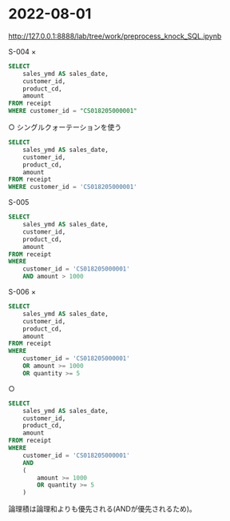 # 2022-08-01

http://127.0.0.1:8888/lab/tree/work/preprocess_knock_SQL.ipynb

S-004
×
```sql
SELECT
    sales_ymd AS sales_date,
    customer_id,
    product_cd,
    amount
FROM receipt
WHERE customer_id = "CS018205000001"
```

○ シングルクォーテーションを使う
```sql
SELECT
    sales_ymd AS sales_date,
    customer_id,
    product_cd,
    amount
FROM receipt
WHERE customer_id = 'CS018205000001'
```

S-005
```sql
SELECT
    sales_ymd AS sales_date,
    customer_id,
    product_cd,
    amount
FROM receipt
WHERE
    customer_id = 'CS018205000001'
    AND amount > 1000
```

S-006
×
```sql
SELECT
    sales_ymd AS sales_date,
    customer_id,
    product_cd,
    amount
FROM receipt
WHERE
    customer_id = 'CS018205000001'
    OR amount >= 1000
    OR quantity >= 5
```

○
```sql
SELECT
    sales_ymd AS sales_date,
    customer_id,
    product_cd,
    amount
FROM receipt
WHERE
    customer_id = 'CS018205000001'
    AND
    (
        amount >= 1000
        OR quantity >= 5
    )
```

論理積は論理和よりも優先される(ANDが優先されるため)。
